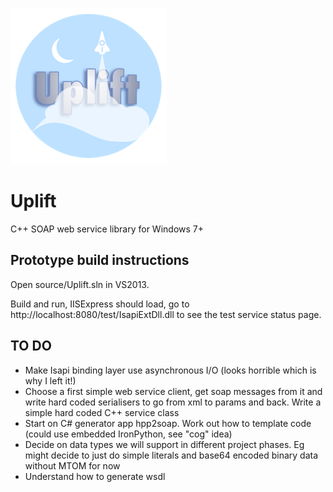 ![](images/logo.png)

# Uplift

C++ SOAP web service library for Windows 7+

## Prototype build instructions

Open source/Uplift.sln in VS2013.

Build and run, IISExpress should load, go to http://localhost:8080/test/IsapiExtDll.dll to see the test service status page.

## TO DO

- Make Isapi binding layer use asynchronous I/O (looks horrible which is why I left it!)
- Choose a first simple web service client, get soap messages from it and write hard coded serialisers to go from xml to params and back. Write a simple hard coded C++ service class
- Start on C# generator app hpp2soap. Work out how to template code (could use embedded IronPython, see "cog" idea)
- Decide on data types we will support in different project phases. Eg might decide to just do simple literals and base64 encoded binary data without MTOM for now
- Understand how to generate wsdl


